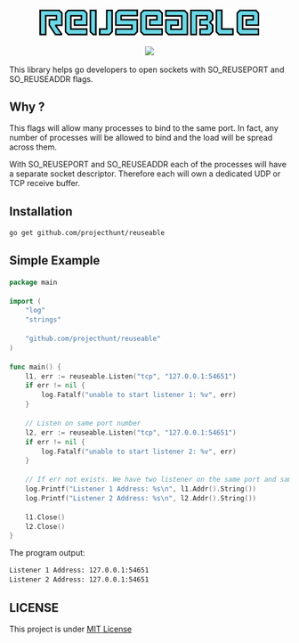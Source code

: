 <p align="center">
    <img width="400" src="img/logo.png">
<p>

<p align="center">
	<a href="LICENSE">
		<img src="https://img.shields.io/badge/License-MIT-yellow.svg">
	</a>
<p>

This library helps go developers to open sockets with SO_REUSEPORT and SO_REUSEADDR flags.

## Why ?
This flags will allow many processes to bind to the same port. In fact, any number of processes will be allowed to bind and the load will be spread across them.

With SO_REUSEPORT and SO_REUSEADDR each of the processes will have a separate socket descriptor. Therefore each will own a dedicated UDP or TCP receive buffer.

## Installation
```bash
go get github.com/projecthunt/reuseable
```

## Simple Example
```go
package main

import (
	"log"
	"strings"

	"github.com/projecthunt/reuseable"
)

func main() {
	l1, err := reuseable.Listen("tcp", "127.0.0.1:54651")
	if err != nil {
		log.Fatalf("unable to start listener 1: %v", err)
	}

	// Listen on same port number
	l2, err := reuseable.Listen("tcp", "127.0.0.1:54651")
	if err != nil {
		log.Fatalf("unable to start listener 2: %v", err)
	}

	// If err not exists. We have two listener on the same port and same ip.
	log.Printf("Listener 1 Address: %s\n", l1.Addr().String())
	log.Printf("Listener 2 Address: %s\n", l2.Addr().String())

	l1.Close()
	l2.Close()
}
```

The program output:
```bash
Listener 1 Address: 127.0.0.1:54651
Listener 2 Address: 127.0.0.1:54651
```

## LICENSE
This project is under [MIT License](LICENSE)